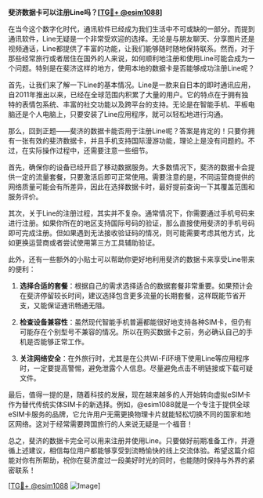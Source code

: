 **斐济数据卡可以注册Line吗？[[TG💪+ @esim1088](https://t.me/s/esim1088)]**

在当今这个数字化时代，通讯软件已经成为我们生活中不可或缺的一部分。而提到通讯软件，Line无疑是一个非常受欢迎的选择。无论是与朋友聊天、分享图片还是视频通话，Line都提供了丰富的功能，让我们能够随时随地保持联系。然而，对于那些经常旅行或者居住在国外的人来说，如何顺利地注册和使用Line可能会成为一个问题。特别是在斐济这样的地方，使用本地的数据卡是否能够成功注册Line呢？

首先，让我们来了解一下Line的基本情况。Line是一款来自日本的即时通讯应用，自2011年推出以来，已经在全球范围内积累了大量的用户。它的特点在于拥有独特的表情包系统、丰富的社交功能以及跨平台的支持。无论是在智能手机、平板电脑还是个人电脑上，只要安装了Line应用程序，就可以轻松地进行沟通。

那么，回到正题——斐济的数据卡能否用于注册Line呢？答案是肯定的！只要你拥有一张有效的斐济数据卡，并且手机支持国际漫游功能，理论上是没有问题的。不过，在实际操作过程中，还需要注意一些细节。

首先，确保你的设备已经开启了移动数据服务。大多数情况下，斐济的数据卡会提供一定的流量套餐，只要激活后即可正常使用。需要注意的是，不同运营商提供的网络质量可能会有所差异，因此在选择数据卡时，最好提前查询一下其覆盖范围和服务评价。

其次，关于Line的注册过程，其实并不复杂。通常情况下，你需要通过手机号码来进行注册。如果你所在的地区支持国际号码的验证，那么直接使用斐济的手机号码即可完成注册。但如果遇到无法接收验证码的情况，则可能需要考虑其他方式，比如更换运营商或者尝试使用第三方工具辅助验证。

此外，还有一些额外的小贴士可以帮助你更好地利用斐济的数据卡来享受Line带来的便利：

1. **选择合适的套餐**：根据自己的需求选择适合的数据套餐非常重要。如果预计会在斐济停留较长时间，建议选择包含更多流量的长期套餐，这样既能节省开支，又能保证通讯畅通无阻。
   
2. **检查设备兼容性**：虽然现代智能手机普遍都能很好地支持各种SIM卡，但仍有可能存在个别型号不兼容的情况。所以在购买数据卡之前，务必确认自己的手机是否能够正常工作。

3. **关注网络安全**：在外旅行时，尤其是在公共Wi-Fi环境下使用Line等应用程序时，一定要提高警惕，避免泄露个人信息。尽量避免点击不明链接或下载可疑文件。

最后，值得一提的是，随着科技的发展，现在越来越多的人开始转向虚拟eSIM卡作为替代传统实体SIM卡的新选择。例如，@esim1088就是一个专注于提供全球eSIM卡服务的品牌，它允许用户无需更换物理卡片就能轻松切换不同的国家和地区网络。这对于经常需要跨国旅行的人来说无疑是一个福音！

总之，斐济的数据卡完全可以用来注册并使用Line。只要做好前期准备工作，并遵循上述建议，相信每位用户都能够享受到流畅愉快的线上交流体验。希望这篇介绍能对你有所帮助，祝你在斐济度过一段美好时光的同时，也能随时保持与外界的紧密联系！

[[TG💪+ @esim1088](https://t.me/s/esim1088) ![Image](https://i.postimg.cc/4NQfJmqS/Snipaste-2025-05-13-00-14-12.png)]